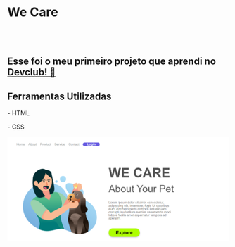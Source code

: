 <h1>We Care</h1>
<br>
<br>
<h2>Esse foi o meu primeiro projeto que aprendi no <a href="https://www.rodolfomori.com.br/devclub">Devclub!  🚀</a></h2> 

<h2>Ferramentas Utilizadas</h2>

<p>- HTML</p>
<P>- CSS</P>

<img src="https://github.com/Sidneysouza27/Projeto-We-Care/blob/master/Img/imagem%20PC,%20REDME.png?raw=true"/>
